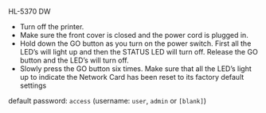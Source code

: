 HL-5370 DW

- Turn off the printer.
- Make sure the front cover is closed and the power cord is plugged in.
- Hold down the GO button as you turn on the power switch.  First all the LED’s
  will light up and then the STATUS LED will turn off.  Release the GO button
  and the LED’s will turn off.
- Slowly press the GO button six times.  Make sure that all the LED’s light up
  to indicate the Network Card has been reset to its factory default settings

default password: `access` (username: `user`, `admin` or `[blank]`)
